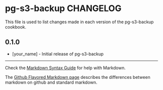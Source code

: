 pg-s3-backup CHANGELOG
======================

This file is used to list changes made in each version of the pg-s3-backup cookbook.

0.1.0
-----
- [your_name] - Initial release of pg-s3-backup

- - -
Check the [Markdown Syntax Guide](http://daringfireball.net/projects/markdown/syntax) for help with Markdown.

The [Github Flavored Markdown page](http://github.github.com/github-flavored-markdown/) describes the differences between markdown on github and standard markdown.

